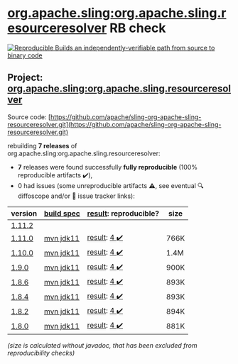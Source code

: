 [org.apache.sling:org.apache.sling.resourceresolver](https://central.sonatype.com/artifact/org.apache.sling/org.apache.sling.resourceresolver/versions) RB check
=======

[![Reproducible Builds](https://reproducible-builds.org/images/logos/rb.svg) an independently-verifiable path from source to binary code](https://reproducible-builds.org/)

## Project: [org.apache.sling:org.apache.sling.resourceresolver](https://central.sonatype.com/artifact/org.apache.sling/org.apache.sling.resourceresolver/versions)

Source code: [https://github.com/apache/sling-org-apache-sling-resourceresolver.git](https://github.com/apache/sling-org-apache-sling-resourceresolver.git)

rebuilding **7 releases** of org.apache.sling:org.apache.sling.resourceresolver:
- **7** releases were found successfully **fully reproducible** (100% reproducible artifacts :heavy_check_mark:),
- 0 had issues (some unreproducible artifacts :warning:, see eventual :mag: diffoscope and/or :memo: issue tracker links):

| version | [build spec](/BUILDSPEC.md) | [result](https://reproducible-builds.org/docs/jvm/): reproducible? | size |
| -- | --------- | ------ | -- |
| [1.11.2](https://central.sonatype.com/artifact/org.apache.sling/org.apache.sling.resourceresolver/1.11.2/pom) | | | |
| [1.11.0](https://central.sonatype.com/artifact/org.apache.sling/org.apache.sling.resourceresolver/1.11.0/pom) | [mvn jdk11](org.apache.sling.resourceresolver-1.11.0.buildspec) | [result](org.apache.sling.resourceresolver-1.11.0.buildinfo): [4 :heavy_check_mark: ](org.apache.sling.resourceresolver-1.11.0.buildcompare) | 766K |
| [1.10.0](https://central.sonatype.com/artifact/org.apache.sling/org.apache.sling.resourceresolver/1.10.0/pom) | [mvn jdk11](org.apache.sling.resourceresolver-1.10.0.buildspec) | [result](org.apache.sling.resourceresolver-1.10.0.buildinfo): [4 :heavy_check_mark: ](org.apache.sling.resourceresolver-1.10.0.buildcompare) | 1.4M |
| [1.9.0](https://central.sonatype.com/artifact/org.apache.sling/org.apache.sling.resourceresolver/1.9.0/pom) | [mvn jdk11](org.apache.sling.resourceresolver-1.9.0.buildspec) | [result](org.apache.sling.resourceresolver-1.9.0.buildinfo): [4 :heavy_check_mark: ](org.apache.sling.resourceresolver-1.9.0.buildcompare) | 900K |
| [1.8.6](https://central.sonatype.com/artifact/org.apache.sling/org.apache.sling.resourceresolver/1.8.6/pom) | [mvn jdk11](org.apache.sling.resourceresolver-1.8.6.buildspec) | [result](org.apache.sling.resourceresolver-1.8.6.buildinfo): [4 :heavy_check_mark: ](org.apache.sling.resourceresolver-1.8.6.buildcompare) | 893K |
| [1.8.4](https://central.sonatype.com/artifact/org.apache.sling/org.apache.sling.resourceresolver/1.8.4/pom) | [mvn jdk11](org.apache.sling.resourceresolver-1.8.4.buildspec) | [result](org.apache.sling.resourceresolver-1.8.4.buildinfo): [4 :heavy_check_mark: ](org.apache.sling.resourceresolver-1.8.4.buildcompare) | 893K |
| [1.8.2](https://central.sonatype.com/artifact/org.apache.sling/org.apache.sling.resourceresolver/1.8.2/pom) | [mvn jdk11](org.apache.sling.resourceresolver-1.8.2.buildspec) | [result](org.apache.sling.resourceresolver-1.8.2.buildinfo): [4 :heavy_check_mark: ](org.apache.sling.resourceresolver-1.8.2.buildcompare) | 894K |
| [1.8.0](https://central.sonatype.com/artifact/org.apache.sling/org.apache.sling.resourceresolver/1.8.0/pom) | [mvn jdk11](org.apache.sling.resourceresolver-1.8.0.buildspec) | [result](org.apache.sling.resourceresolver-1.8.0.buildinfo): [4 :heavy_check_mark: ](org.apache.sling.resourceresolver-1.8.0.buildcompare) | 881K |

<i>(size is calculated without javadoc, that has been excluded from reproducibility checks)</i>
